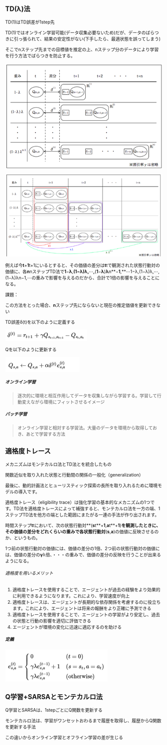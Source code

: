 ## TD(λ)法

TD(1)はTD誤差が1step先

TD(1)ではオンライン学習可能(データ収集必要ないため)だが、データのばらつきに引っ張られて、結果の安定性がない(下手したら、最適状態を誤ってしまう)

そこでnステップ先までの目標値を推定の上、nステップ分のデータにより学習を行う方法でばらつきを防止する。

![1732336258628](image/2_td-learn/1732336258628.png)

![1732336464873](image/2_td-learn/1732336464873.png)

例えば今**t**+**1**t+1にいるとすると、その価値の差分は**t**tで観測された状態行動対の価値に、各**n**nステップTD法で**1**−**λ**,**(**1**−**λ**)**λ**,**⋯**,**(**1**−**λ**)**λ**n**−**1**,**⋯1−λ,(1−λ)λ,⋯,(1−λ)λn−1,⋯の重みで影響を与えるのだから、合計で1倍の影響を与えることになる。

課題：

この方法をとった場合、**n**ステップ先にならないと現在の推定価値を更新できない

TD誤差δ(t)を以下のように定義する

![1732336582503](image/2_td-learn/1732336582503.png)

Qを以下のように更新する

![1732336615915](image/2_td-learn/1732336615915.png)

##### オンライン学習

> 逐次的に環境と相互作用してデータを収集しながら学習する。学習して行動変えながら環境にフィットさせるイメージ

##### バッチ学習

> オンライン学習と相対する学習法。大量のデータを環境から取得しておき、あとで学習する方法

## 適格度トレース

メカニズムはモンテカルロ法とTD法とを統合したもの

関数近似を取り入れた状態と行動間の関係の一般化（generalization）

最後に、動的計画法とヒューリスティック探索の長所を取り入れるために環境モデルの導入です。

適格度トレース（eligibility trace）は強化学習の基本的なメカニズムの1つです。TD法を適格度トレースによって補強すると、モンテカルロ法を一方の端、1ステップTD法を他方の端とした範囲にまたがる一連の手法が作り出されます。

時間ステップ**t**tにおいて、次の状態行動対**(**s**t**+**1**,**a**t**+**1**)**を観測したときに、その価値の差分をどれくらいの重みで各状態行動対**(**s**,**a**)の価値に反映させるのか、というもの。

1つ前の状態行動対の価値には、価値の差分の1倍、2つ前の状態行動対の価値には、価値の差分の**γ**λ倍、・・・の重みで、価値の差分の反映を行うことが出来るようになる。

###### 適格度を用いるメリット

1. 適格度トレースを使用することで、エージェントが過去の経験をより効果的に利用できるようになります。これにより、学習速度が向上
2. 適格度トレースは、エージェントが長期的な依存関係を考慮するのに役立ちます。これにより、エージェントは将来の報酬をより正確に予測できる
3. 適格度トレースを使用することで、エージェントの学習がより安定し、過去の状態と行動の影響を適切に評価できる
4. エージェントが環境の変化に迅速に適応するのを助ける

##### 定義

![1732336658920](image/2_td-learn/1732336658920.png)


## Q学習+SARSAとモンテカルロ法

Q学習とSARSAは、1stepごとにQ関数を更新する

モンテカルロ法は、学習がワンセットおわるまで履歴を取得し、履歴からQ関数を更新する手法

この違いからオンライン学習とオフライン学習の差が生じる

